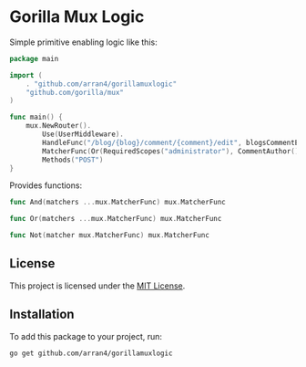 # Gorilla Mux Logic

Simple primitive enabling logic like this:

```go
package main

import (
	. "github.com/arran4/gorillamuxlogic"
	"github.com/gorilla/mux"
)

func main() {
	mux.NewRouter().
		Use(UserMiddleware).
		HandleFunc("/blog/{blog}/comment/{comment}/edit", blogsCommentEditPage).
		MatcherFunc(Or(RequiredScopes("administrator"), CommentAuthor())).
		Methods("POST")
}
```

Provides functions:
```go
func And(matchers ...mux.MatcherFunc) mux.MatcherFunc

func Or(matchers ...mux.MatcherFunc) mux.MatcherFunc

func Not(matcher mux.MatcherFunc) mux.MatcherFunc

```

## License

This project is licensed under the [MIT License](LICENSE).

## Installation

To add this package to your project, run:

```
go get github.com/arran4/gorillamuxlogic
```


